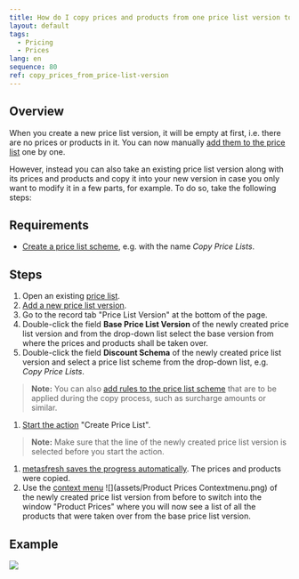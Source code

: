 ```yaml
---
title: How do I copy prices and products from one price list version to another?
layout: default
tags:
  - Pricing
  - Prices
lang: en
sequence: 80
ref: copy_prices_from_price-list-version
---
```


## Overview
When you create a new price list version, it will be empty at first, i.e. there are no prices or products in it. You can now manually [add them to the price list](Add_products_to_price-list) one by one.

However, instead you can also take an existing price list version along with its prices and products and copy it into your new version in case you only want to modify it in a few parts, for example. To do so, take the following steps:

## Requirements
- [Create a price list scheme](Price_list_scheme_rules), e.g. with the name *Copy Price Lists*.

## Steps
1. Open an existing [price list](Menu).
1. [Add a new price list version](Add_price-list-version).
1. Go to the record tab "Price List Version" at the bottom of the page.
1. Double-click the field **Base Price List Version** of the newly created price list version and from the drop-down list select the base version from where the prices and products shall be taken over.
1. Double-click the field **Discount Schema** of the newly created price list version and select a price list scheme from the drop-down list, e.g. *Copy Price Lists*.
 >**Note:** You can also [add rules to the price list scheme](Price_list_scheme_rules) that are to be applied during the copy process, such as surcharge amounts or similar.

1. [Start the action](StartAction) "Create Price List".
 >**Note:** Make sure that the line of the newly created price list version is selected before you start the action.

1. [metasfresh saves the progress automatically](Saveindicator). The prices and products were copied.
1. Use the [context menu](Jumpto_via_context_menu) ![](assets/Product Prices Contextmenu.png) of the newly created price list version from before to switch into the window "Product Prices" where you will now see a list of all the products that were taken over from the base price list version.

## Example
![](assets/Copy_prices_from_price-list-version.gif)
